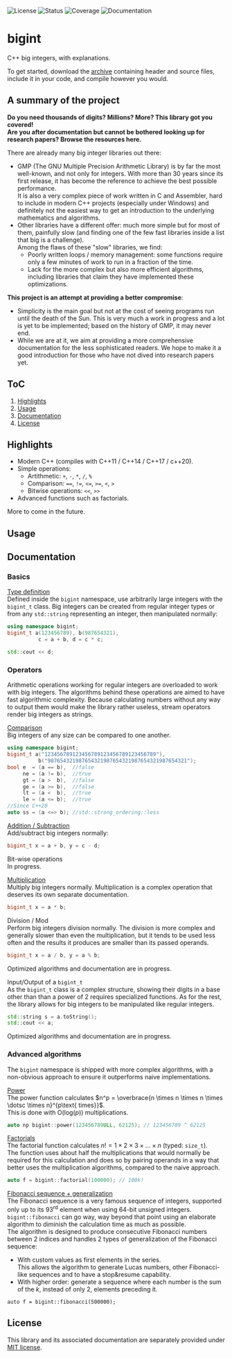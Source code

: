 ![License](https://img.shields.io/badge/License-MIT-blue)
![Status](https://img.shields.io/badge/Status-alpha_release-lightgray)
![Coverage](https://img.shields.io/badge/Coverage-100%25-limegreen)
![Documentation](https://img.shields.io/badge/Documentation-In_progress-orange)

# bigint

C++ big integers, with explanations.

To get started, download the [archive](https://github.com/AtmoFX/bigint/blob/master/source/bigint.zip) containing header and source files, include it in your code, and compile however you would.

## A summary of the project

**Do you need thousands of digits? Millions? More? This library got you covered!<br/>
Are you after documentation but cannot be bothered looking up for research papers? Browse the resources here.**

There are already many big integer libraries out there:

- GMP (The GNU Multiple Precision Arithmetic Library) is by far the most well-known, and not only for integers.
With more than 30 years since its first release, it has become the reference to achieve the best possible performance.<br/>
It is also a very complex piece of work written in C and Assembler, hard to include in modern C++ projects (especially under Windows) and definitely not the easiest way to get an introduction to the underlying mathematics and algorithms.
- Other libraries have a different offer: much more simple but for most of them, painfully slow (and finding one of the few fast libraries inside a list that big is a challenge).<br/>
Among the flaws of these "slow" libraries, we find:
   - Poorly written loops / memory management: some functions require only a few minutes of work to run in a fraction of the time.
   - Lack for the more complex but also more efficient algorithms, including libraries that claim they have implemented these optimizations.

**This project is an attempt at providing a better compromise**:<br/>
 - Simplicity is the main goal but not at the cost of seeing programs run until the death of the Sun. This is very much a work in progress and a lot is yet to be implemented; based on the history of GMP, it may never end.
 - While we are at it, we aim at providing a more comprehensive documentation for the less sophisticated readers. We hope to make it a good introduction for those who have not dived into research papers yet.

## ToC

1. [Highlights](.#Highlights)
1. [Usage](.#Usage)
1. [Documentation](.#Documentation)
1. [License](.#License) 

## Highlights

- Modern C++ (compiles with C++11 / C++14 / C++17 / c++20).
- Simple operations:  
  - Artithmetic: `+`, `-`, `*`, `/`, `%`
  - Comparison: `==`, `!=`, `<=`, `>=`, `<`, `>`
  - Bitwise operations: `<<`, `>>`
- Advanced functions such as factorials.

More to come in the future.

## Usage

## Documentation

### Basics

[Type definition](https://github.com/AtmoFX/bigint/blob/master/documentation/basics.md)<br/>
Defined inside the `bigint` namespace, use arbitrarily large integers with the `bigint_t` class.
Big integers can be created from regular integer types or from any `std::string` representing an integer, then manipulated normally:
```c++
using namespace bigint;
bigint_t a(123456789), b(987654321),
          c = a + b, d = c * c;

std::cout << d;
```

### Operators

 Arithmetic operations working for regular integers are overloaded to work with big integers. The algorithms behind these operations are aimed to have fast algorithmic complexity. 
 Because calculating numbers without any way to output them would make the library rather useless, stream operators render big integers as strings.

[Comparison](https://github.com/AtmoFX/bigint/blob/master/documentation/comparison.md)<br/>
Big integers of any size can be compared to one another.
```c++
using namespace bigint;
bigint_t a("123456789123456789123456789123456789"),
          b("987654321987654321987654321987654321987654321");
bool e  = (a == b),  //false
     ne = (a != b),  //true
     gt = (a >  b),  //false
     ge = (a >= b),  //false
     lt = (a <  b),  //true
     le = (a <= b);  //true
//Since C++20
auto ss = (a <=> b); //std::strong_ordering::less
```

[Addition / Subtraction](https://github.com/AtmoFX/bigint/blob/master/documentation/addition_subtraction.md)<br/>
Add/subtract big integers normally:
```c++
bigint_t x = a + b, y = c - d;
```

Bit-wise operations<br/>
In progress.

[Multiplication](https://github.com/AtmoFX/bigint/blob/master/documentation/multiplication.md)<br/>
Multiply big integers normally. Multiplication is a complex operation that deserves its own separate documentation.
```c++
bigint_t x = a * b;
```

Division / Mod<br/>
Perform big integers division normally. The division is more complex and generally slower than even the multiplication, but it tends to be used less often and the results it produces are smaller than its passed operands.
```c++
bigint_t x = a / b, y = a % b;
```

Optimized algorithms and documentation are in progress.

Input/Output of a `bigint_t`<br/>
As the `bigint_t` class is a complex structure, showing their digits in a base other than than a power of 2 requires specialized functions. As for the rest, the library allows for big integers to be manipulated like regular integers.
```c++
std::string s = a.toString();
std::cout << a;
```

Optimized algorithms and documentation are in progress.
 
 ### Advanced algorithms

 The `bigint` namespace is shipped with more complex algorithms, with a non-obvious approach to ensure it outperforms naive implementations.

[Power](https://github.com/AtmoFX/bigint/blob/master/documentation/power.md)<br/>
The power function calculates $n^p = \overbrace{n \times n \times n \times \dotsc \times n}^{p\text{ times}}$.<br/>
This is done with $\text{O}(\text{log}(p))$ multiplications.
```c++
auto np bigint::power(123456789ULL, 62125); // 123456789 ^ 62125 
```

[Factorials](https://github.com/AtmoFX/bigint/blob/master/documentation/factorial.md)<br/>
The factorial function calculates $n! = 1 \times 2 \times 3 \times \dotsc \times n$ (typed: `size_t`).<br/>
The function uses about half the multiplications that would normally be required for this calculation and does so by pairing operands in a way that better uses the multiplication algorithms, compared to the naive approach.
```c++
auto f = bigint::factorial(100000); // 100k!
```

[Fibonacci sequence + generalization](https://github.com/AtmoFX/bigint/blob/master/documentation/fibonacci.md)<br/>
The Fibonacci sequence is a very famous sequence of integers, supported only up to its 93<sup>rd</sup> element when using 64-bit unsigned integers. `bigint::fibonacci` can go way, way beyond that point using an elaborate algorithm to diminish the calculation time as much as possible.<br/>
The algorithm is designed to produce consecutive Fibonacci numbers between 2 indices and handles 2 types of generalization of the Fibonacci sequence:
  - With custom values as first elements in the series.<br/>
  This allows the algorithm to generate Lucas numbers, other Fibonacci-like sequences and to have a stop&resume capability.
  - With higher order: generate a sequence where each number is the sum of the $k$, instead of only 2, elements preceding it.

```c+
auto f = bigint::fibonacci(500000);
```

## License

This library and its associated documentation are separately provided under [MIT license](https://github.com/AtmoFX/bigint/blob/master/License.md).
